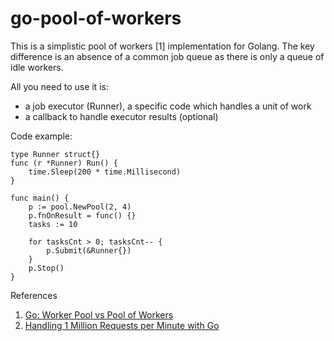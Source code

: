 # go-pool-of-workers

This is a simplistic pool of workers [1] implementation for Golang.
The key difference is an absence of a common job queue as there is only a queue of idle workers.

All you need to use it is:
 * a job executor (Runner), a specific code which handles a unit of work
 * a callback to handle executor results (optional)

Code example:

    type Runner struct{}
    func (r *Runner) Run() {
        time.Sleep(200 * time.Millisecond)
    }
    
    func main() {
        p := pool.NewPool(2, 4)
        p.fnOnResult = func() {}
        tasks := 10

        for tasksCnt > 0; tasksCnt-- {
            p.Submit(&Runner{})
        }
        p.Stop()
    }

References
1. [Go: Worker Pool vs Pool of Workers](https://medium.com/@hau12a1/go-worker-pool-vs-pool-of-workers-b7c0598b4a67)
2. [Handling 1 Million Requests per Minute with Go](http://marcio.io/2015/07/handling-1-million-requests-per-minute-with-golang/)
